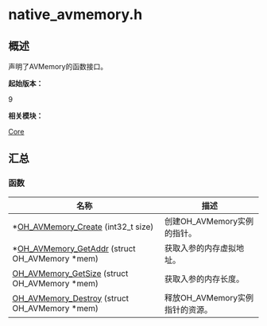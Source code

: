 # native_avmemory.h


## 概述

声明了AVMemory的函数接口。

**起始版本：**

9

**相关模块：**

[Core](_core.md)


## 汇总


### 函数

| 名称 | 描述 | 
| -------- | -------- |
| \*[OH_AVMemory_Create](_core.md#oh_avmemory_create) (int32_t size) | 创建OH_AVMemory实例的指针。 | 
| \*[OH_AVMemory_GetAddr](_core.md#oh_avmemory_getaddr) (struct OH_AVMemory \*mem) | 获取入参的内存虚拟地址。 | 
| [OH_AVMemory_GetSize](_core.md#oh_avmemory_getsize) (struct OH_AVMemory \*mem) | 获取入参的内存长度。 | 
| [OH_AVMemory_Destroy](_core.md#oh_avmemory_destroy) (struct OH_AVMemory \*mem) | 释放OH_AVMemory实例指针的资源。 | 
